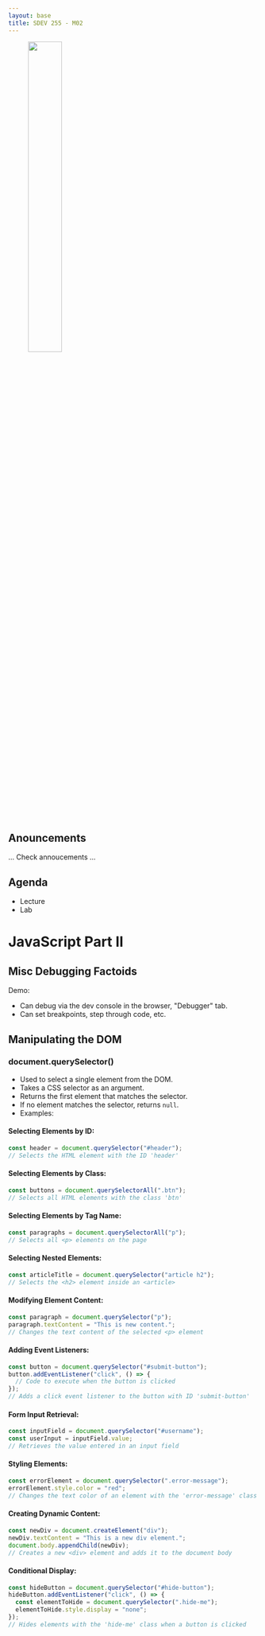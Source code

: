 ```yaml
---
layout: base
title: SDEV 255 - M02
---
```


<figure>
    <span>
        <img src="https://www.thecoderpedia.com/wp-content/uploads/2020/06/Programming-Memes-Java-Jokes-768x935.jpg" style="width: 40%">
    </span>
</figure>

## Anouncements

... Check annoucements ...

## Agenda

- Lecture
- Lab

# JavaScript Part II

## Misc Debugging Factoids

<p class="demo">Demo: </p>

- Can debug via the dev console in the browser, "Debugger" tab.
- Can set breakpoints, step through code, etc.

## Manipulating the DOM

### document.querySelector()

- Used to select a single element from the DOM.
- Takes a CSS selector as an argument.
- Returns the first element that matches the selector.
- If no element matches the selector, returns `null`.
- Examples:

#### Selecting Elements by ID:

```javascript
const header = document.querySelector("#header");
// Selects the HTML element with the ID 'header'
```

#### Selecting Elements by Class:

```javascript
const buttons = document.querySelectorAll(".btn");
// Selects all HTML elements with the class 'btn'
```

#### Selecting Elements by Tag Name:

```javascript
const paragraphs = document.querySelectorAll("p");
// Selects all <p> elements on the page
```

#### Selecting Nested Elements:

```javascript
const articleTitle = document.querySelector("article h2");
// Selects the <h2> element inside an <article>
```

#### Modifying Element Content:

```javascript
const paragraph = document.querySelector("p");
paragraph.textContent = "This is new content.";
// Changes the text content of the selected <p> element
```

#### Adding Event Listeners:

```javascript
const button = document.querySelector("#submit-button");
button.addEventListener("click", () => {
  // Code to execute when the button is clicked
});
// Adds a click event listener to the button with ID 'submit-button'
```

#### Form Input Retrieval:

```javascript
const inputField = document.querySelector("#username");
const userInput = inputField.value;
// Retrieves the value entered in an input field
```

#### Styling Elements:

```javascript
const errorElement = document.querySelector(".error-message");
errorElement.style.color = "red";
// Changes the text color of an element with the 'error-message' class
```

#### Creating Dynamic Content:

```javascript
const newDiv = document.createElement("div");
newDiv.textContent = "This is a new div element.";
document.body.appendChild(newDiv);
// Creates a new <div> element and adds it to the document body
```

#### Conditional Display:

```javascript
const hideButton = document.querySelector("#hide-button");
hideButton.addEventListener("click", () => {
  const elementToHide = document.querySelector(".hide-me");
  elementToHide.style.display = "none";
});
// Hides elements with the 'hide-me' class when a button is clicked
```
